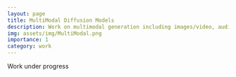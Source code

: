 ```yaml
---
layout: page
title: MultiModal Diffusion Models
description: Work on multimodal generation including images/video, audio/speech and text.
img: assets/img/MultiModal.png
importance: 1
category: work
---
```


Work under progress